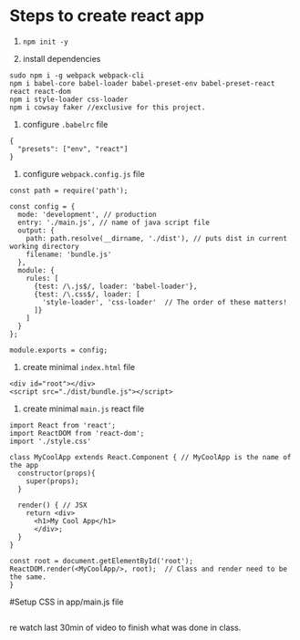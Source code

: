 # Steps to create react app

1. `npm init -y`

1. install dependencies
```
sudo npm i -g webpack webpack-cli
npm i babel-core babel-loader babel-preset-env babel-preset-react react react-dom
npm i style-loader css-loader
npm i cowsay faker //exclusive for this project.
``` 

1. configure `.babelrc` file
```
{
  "presets": ["env", "react"]
}
```

1. configure `webpack.config.js` file
```
const path = require('path');

const config = {
  mode: 'development', // production
  entry: './main.js', // name of java script file
  output: {
    path: path.resolve(__dirname, './dist'), // puts dist in current working directory
    filename: 'bundle.js'
  },
  module: {
    rules: [
      {test: /\.js$/, loader: 'babel-loader'},
      {test: /\.css$/, loader: [
        'style-loader', 'css-loader'  // The order of these matters!
      ]}
    ]
  }
};

module.exports = config;
```

1. create minimal `index.html` file
```
<div id="root"></div>
<script src="./dist/bundle.js"></script>
```

1. create minimal `main.js` react file
```
import React from 'react';
import ReactDOM from 'react-dom';
import './style.css'

class MyCoolApp extends React.Component { // MyCoolApp is the name of the app
  constructor(props){
    super(props);
  }

  render() { // JSX
    return <div>
      <h1>My Cool App</h1>
      </div>;
  }
}

const root = document.getElementById('root');
ReactDOM.render(<MyCoolApp/>, root);  // Class and render need to be the same.
}
```

#Setup CSS
in app/main.js file
```

```

re watch last 30min of video to finish what was done in class.